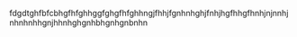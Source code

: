 fdgdtghfbfcbhgfhfghhggfghgfhfghhngjfhhjfgnhnhghjfnhjhgfhhgfhnhjnjnnhjnhnhnhhgnjhhnhghgnhbhgnhgnbnhn 



